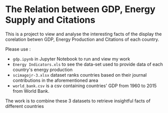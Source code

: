 # The Relation between GDP, Energy Supply and Citations


This is a project to view and analyse the interesting facts of the display the corelation betwen GDP, Energy Production and Citations of each country.

Please use : 
* `gdp.ipynb` in Jupyter Notebook to run and view my work
* `Energy Indicators.xls` to see the data-set used to provide data of each country's energy production
* `scimagojr-3.xlsx` dataset ranks countries based on their journal contributions in the aforementioned area
* `world_bank.csv`  is a csv containing countries' GDP from 1960 to 2015 from World Bank.

The work is to combine these 3 datasets to retrieve insightful facts of different countries
